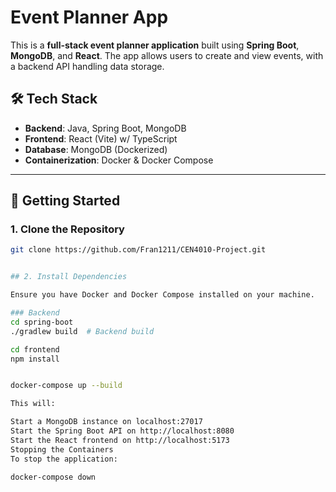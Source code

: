 # Event Planner App  

This is a **full-stack event planner application** built using **Spring Boot**, **MongoDB**, and **React**. The app allows users to create and view events, with a backend API handling data storage.

## 🛠️ Tech Stack

- **Backend**: Java, Spring Boot, MongoDB
- **Frontend**: React (Vite) w/ TypeScript
- **Database**: MongoDB (Dockerized)
- **Containerization**: Docker & Docker Compose

---

## 🚀 Getting Started

### **1. Clone the Repository**

```sh
git clone https://github.com/Fran1211/CEN4010-Project.git


## 2. Install Dependencies

Ensure you have Docker and Docker Compose installed on your machine.

### Backend
cd spring-boot
./gradlew build  # Backend build

cd frontend
npm install


docker-compose up --build

This will:

Start a MongoDB instance on localhost:27017
Start the Spring Boot API on http://localhost:8080
Start the React frontend on http://localhost:5173
Stopping the Containers
To stop the application:

docker-compose down







